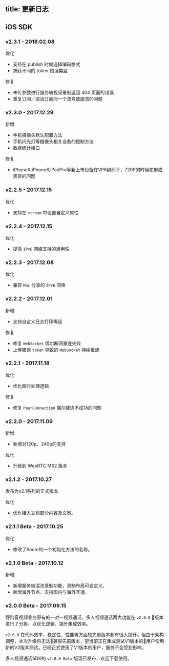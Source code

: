 title: 更新日志
---

## iOS SDK


### v2.3.1 - 2018.02.08

<span class="changelog optimize">优化</span>
- 支持在 publish 时候选择编码格式
- 捕获不同的 token 错误类型

<span class="changelog fix">修复</span>
- 未传参数进行服务端视频录制返回 404 页面的错误
- 重复订阅／取消订阅同一个流导致崩溃的问题



### v2.3.0 - 2017.12.29

<span class="changelog add">新增</span>
- 手机摄像头默认配置方法
- 手机闪光灯等摄像头相关设备的控制方法
- 数据统计接口

<span class="changelog fix">修复</span>
- iPhoneX,iPhone8,iPadPro等新上市设备在VP8编码下，720P的时候花屏或黑屏的问题


### v2.2.5 - 2017.12.15

<span class="changelog optimize">优化</span>
- 支持在 `stream` 中设置自定义属性



### v2.2.4 - 2017.12.15

<span class="changelog optimize">优化</span>
- 提高 `IPv6` 网络支持的通用性



### v2.2.3 - 2017.12.08

<span class="changelog optimize">优化</span>
- 兼容 `Mac` 分享的 `IPv6` 网络



### v2.2.2 - 2017.12.01

<span class="changelog add">新增</span>
- 支持自定义日志打印等级

<span class="changelog fix">修复</span>
- 修复 `WebSocket` 偶尔断网重连失败
- 上传错误 `token` 导致的 `WebSocket` 持续重连



### v2.2.1 - 2017.11.18

<span class="changelog optimize">优化</span>
- 优化超时处理逻辑

<span class="changelog fix">修复</span>
- 修复 `PeerConnection` 偶尔建连不成功的问题


### v2.2.0 - 2017.11.09

<span class="changelog add">新增</span>

- 新增对120p、240p的支持

<span class="changelog optimize">优化</span>

- 升级到 WebRTC M62 版本

### v2.1.2 - 2017.10.27

发布为v2.1系列的正式版本

<span class="changelog optimize">优化</span>

- 优化接入文档部分内容及文案。


### v2.1.1 Beta - 2017.10.25

<span class="changelog optimize">优化</span>

- 修改了Room的一个初始化方法的名称。


### v2.1.0 Beta - 2017.10.12

<span class="changelog add">新增</span>

- 新增服务端混流录制功能，录制布局可自定义。
- 新增海外节点，支持国内与海外互通。

### v2.0.0 Beta - 2017.09.15

野狗音视频业务原有的一对一视频通话、多人视频通话两大功能在 `v2.0.0` 版本进行了分拆，以优化逻辑、提升集成效率。

`v2.0.0` 在代码效率、稳定性、性能等方面较先前版本都有很大提升。但由于架构调整，本次升级将无法兼容先前版本，望当前正在集成测试V1版本的用户使用新的V2版本测试。已经正式使用了V1版本的用户，服务不会受到影响。

多人视频通话SDK的 `v2.0.0 Beta` 版现已发布，欢迎下载使用。

